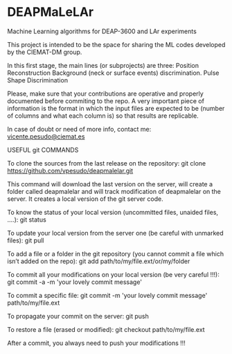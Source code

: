 # DEAPMaLeLAr
Machine Learning algorithms for DEAP-3600 and LAr experiments

This project is intended to be the space for sharing the ML codes developed by the CIEMAT-DM group.

In this first stage, the main lines (or subprojects) are three: Position Reconstruction Background (neck or surface events) discrimination. Pulse Shape Discrimination

Please, make sure that your contributions are operative and properly documented before commiting to the repo. A very important piece of information is the format in which the input files are expected to be (number of columns and what each column is) so that results are replicable.

In case of doubt or need of more info, contact me: vicente.pesudo@ciemat.es

USEFUL git COMMANDS

To clone the sources from the last release on the repository: git clone https://github.com/vpesudo/deapmalelar.git

This command will download the last version on the server, will create a folder called deapmalelar and will track modification of deapmalelar on the server. It creates a local version of the git server code.

To know the status of your local version (uncommitted files, unaided files, ….): git status

To update your local version from the server one (be careful with unmarked files): git pull

To add a file or a folder in the git repository (you cannot commit a file which isn’t added on the repo): git add path/to/my/file.ext/or/my/folder

To commit all your modifications on your local version (be very careful !!!): git commit -a -m 'your lovely commit message'

To commit a specific file: git commit -m 'your lovely commit message' path/to/my/file.ext

To propagate your commit on the server: git push

To restore a file (erased or modified): git checkout path/to/my/file.ext

After a commit, you always need to push your modifications !!!


